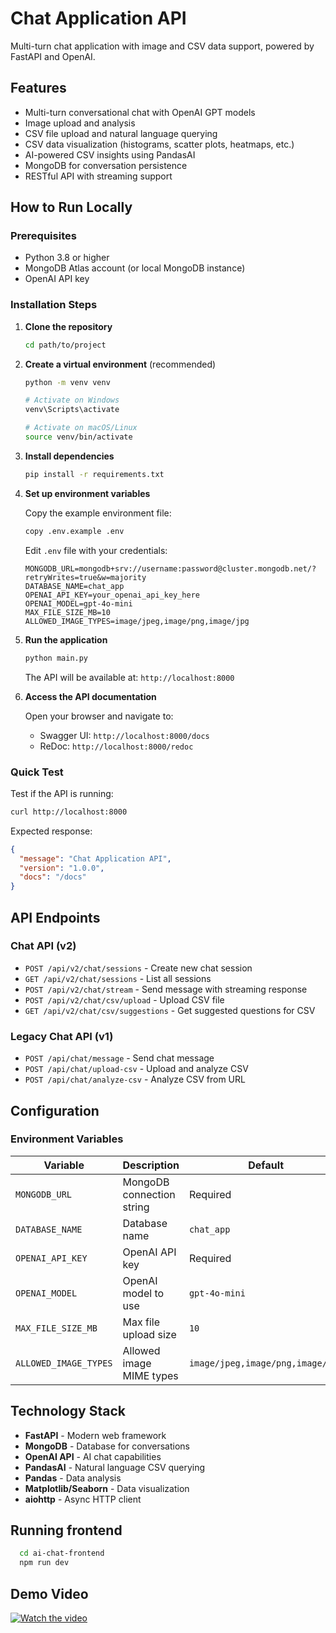 # Chat Application API

Multi-turn chat application with image and CSV data support, powered by FastAPI and OpenAI.

## Features

- Multi-turn conversational chat with OpenAI GPT models
- Image upload and analysis
- CSV file upload and natural language querying
- CSV data visualization (histograms, scatter plots, heatmaps, etc.)
- AI-powered CSV insights using PandasAI
- MongoDB for conversation persistence
- RESTful API with streaming support

## How to Run Locally

### Prerequisites

- Python 3.8 or higher
- MongoDB Atlas account (or local MongoDB instance)
- OpenAI API key

### Installation Steps

1. **Clone the repository**
   ```bash
   cd path/to/project
   ```

2. **Create a virtual environment** (recommended)
   ```bash
   python -m venv venv

   # Activate on Windows
   venv\Scripts\activate

   # Activate on macOS/Linux
   source venv/bin/activate
   ```

3. **Install dependencies**
   ```bash
   pip install -r requirements.txt
   ```

4. **Set up environment variables**

   Copy the example environment file:
   ```bash
   copy .env.example .env
   ```

   Edit `.env` file with your credentials:
   ```
   MONGODB_URL=mongodb+srv://username:password@cluster.mongodb.net/?retryWrites=true&w=majority
   DATABASE_NAME=chat_app
   OPENAI_API_KEY=your_openai_api_key_here
   OPENAI_MODEL=gpt-4o-mini
   MAX_FILE_SIZE_MB=10
   ALLOWED_IMAGE_TYPES=image/jpeg,image/png,image/jpg
   ```

5. **Run the application**
   ```bash
   python main.py
   ```

   The API will be available at: `http://localhost:8000`

6. **Access the API documentation**

   Open your browser and navigate to:
   - Swagger UI: `http://localhost:8000/docs`
   - ReDoc: `http://localhost:8000/redoc`

### Quick Test

Test if the API is running:
```bash
curl http://localhost:8000
```

Expected response:
```json
{
  "message": "Chat Application API",
  "version": "1.0.0",
  "docs": "/docs"
}
```

## API Endpoints

### Chat API (v2)
- `POST /api/v2/chat/sessions` - Create new chat session
- `GET /api/v2/chat/sessions` - List all sessions
- `POST /api/v2/chat/stream` - Send message with streaming response
- `POST /api/v2/chat/csv/upload` - Upload CSV file
- `GET /api/v2/chat/csv/suggestions` - Get suggested questions for CSV

### Legacy Chat API (v1)
- `POST /api/chat/message` - Send chat message
- `POST /api/chat/upload-csv` - Upload and analyze CSV
- `POST /api/chat/analyze-csv` - Analyze CSV from URL

## Configuration

### Environment Variables

| Variable | Description | Default |
|----------|-------------|---------|
| `MONGODB_URL` | MongoDB connection string | Required |
| `DATABASE_NAME` | Database name | `chat_app` |
| `OPENAI_API_KEY` | OpenAI API key | Required |
| `OPENAI_MODEL` | OpenAI model to use | `gpt-4o-mini` |
| `MAX_FILE_SIZE_MB` | Max file upload size | `10` |
| `ALLOWED_IMAGE_TYPES` | Allowed image MIME types | `image/jpeg,image/png,image/jpg` |

## Technology Stack

- **FastAPI** - Modern web framework
- **MongoDB** - Database for conversations
- **OpenAI API** - AI chat capabilities
- **PandasAI** - Natural language CSV querying
- **Pandas** - Data analysis
- **Matplotlib/Seaborn** - Data visualization
- **aiohttp** - Async HTTP client

## Running frontend
 ```bash
   cd ai-chat-frontend
   npm run dev
   ```

## Demo Video
[![Watch the video](https://img.youtube.com/vi/VhwBPjuvsoo/0.jpg)](https://www.youtube.com/watch?v=VhwBPjuvsoo)

